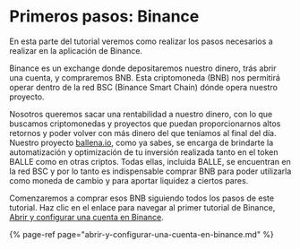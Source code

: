 # Primeros pasos: Binance

En esta parte del tutorial veremos como realizar los pasos necesarios a realizar en la aplicación de Binance.

Binance es un exchange donde depositaremos nuestro dinero, trás abrir una cuenta, y compraremos BNB. Esta criptomoneda \(BNB\) nos permitirá operar dentro de la red BSC \(Binance Smart Chain\) dónde opera nuestro proyecto.

Nosotros queremos sacar una rentabilidad a nuestro dinero, con lo que buscamos criptomonedas y proyectos que puedan proporcionarnos altos retornos y poder volver con más dinero del que teníamos al final del día. Nuestro proyecto [ballena.io](https://ballena.io/), como ya sabes, se encarga de brindarte la automatización y optimización de tu inversión realizada tanto en el token BALLE como en otras criptos. Todas ellas, incluida BALLE, se encuentran en la red BSC y por lo tanto es indispensable comprar BNB para poder utilizarla como moneda de cambio y para aportar liquidez a ciertos pares.

Comenzaremos a comprar esos BNB siguiendo todos los pasos de este tutorial. Haz clic en el enlace para navegar al primer tutorial de Binance, [Abrir y configurar una cuenta en Binance](abrir-y-configurar-una-cuenta-en-binance.md).

{% page-ref page="abrir-y-configurar-una-cuenta-en-binance.md" %}

